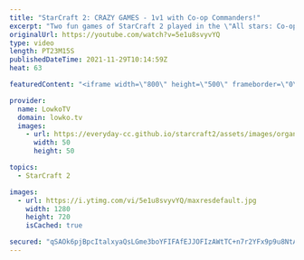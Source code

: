 ```yaml
---
title: "StarCraft 2: CRAZY GAMES - 1v1 with Co-op Commanders!"
excerpt: "Two fun games of StarCraft 2 played in the \"All stars: Co-op PvP mod by KingCobra\". In these two games we see players playing with Stukov, Zagara, Fenix and Zeratul in 1v1 matches.  Support my work on Patreon: http://www.patreon.com/lowkotv Become a YouTube member: https://lowko.tv/join  My second channel:"
originalUrl: https://youtube.com/watch?v=5e1u8svyvYQ
type: video
length: PT23M15S
publishedDateTime: 2021-11-29T10:14:59Z
heat: 63

featuredContent: "<iframe width=\"800\" height=\"500\" frameborder=\"0\" src=\"https://www.youtube.com/embed/5e1u8svyvYQ\" allow=\"accelerometer; autoplay; encrypted-media; gyroscope; picture-in-picture\" allowfullscreen></iframe>"

provider:
  name: LowkoTV
  domain: lowko.tv
  images:
    - url: https://everyday-cc.github.io/starcraft2/assets/images/organizations/lowko.tv-50x50.jpg
      width: 50
      height: 50

topics:
  - StarCraft 2

images:
  - url: https://i.ytimg.com/vi/5e1u8svyvYQ/maxresdefault.jpg
    width: 1280
    height: 720
    isCached: true

secured: "qSAOk6pjBpcItalxyaQsLGme3boYFIFAfEJJOFIzAWtTC+n7r2YFx9p9u8NtAyVRfTPT6FshhKc/Bm2teDXeRRV5eAYOJYyBkWAVovnVe+J2iwo0dXEtotPHaKLiWgFvLOEcxpeN/921UrrmmTVrXZQgMRy0QY7viRTIyfOS6xTm55jI/SU0tH8PM5pzaGDLjOuxjJ4qxQZ8h6FZ34fn7kFUqZ3l/7R7KcAet6cdPjlnqog2/Agz90XBJ52gYqvGYj+6AiLf1R+qsTLpHgv+pS6EIbTHu4qTj5kkXguSTivtVinoMBlkYzBY5cNCgwf4BXzpDImyYvtJ2E5jCmSweLzTclLFkgYqLCnuQ4dBDJumgrOztPNMCM/4IWIM92Dat2DTxpIi9NWtirU0pp8/poIHIFiTwURFfD/Tvu3zpIs=;pfFjCQxgp5dXrq2xTdPewg=="
---
```


